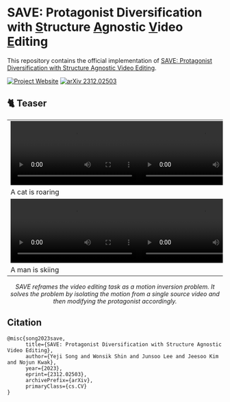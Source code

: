 # SAVE: Protagonist Diversification with <U>S</U>tructure <U>A</U>gnostic <U>V</U>ideo <U>E</U>diting

This repository contains the official implementation of 
[<U>SAVE: Protagonist Diversification with Structure Agnostic Video Editing</U>](https://arxiv.org/abs/2312.02503).

[![Project Website](https://img.shields.io/badge/Project-Website-orange)](https://ldynx.github.io/SAVE/)
[![arXiv 2312.02503](https://img.shields.io/badge/arXiv-2312.02503-red)](https://arxiv.org/abs/2312.02503)


## 🐈 Teaser
<table align="center">
    <tr><td><video src="assets/cat_flower/cat.gif"></video><video src="assets/cat_flower/Ours_dog.gif"></video><video src="assets/cat_flower/Ours_tiger.gif"></video></td></tr>
    <tr><td>A cat is roaring </td></tr>
    <tr><td><video src="assets/man-skiing/man-skiing.gif"></video><video src="assets/man-skiing/Ours_bear.gif"></video><video src="assets/man-skiing/Ours_Mickey-Mouse.gif"></video></td></tr>
    <tr><td>A man is skiing </td></tr>
</table>

<p align="center">
<em>SAVE reframes the video editing task as a motion inversion problem.
It solves the problem by isolating the motion from a single source video and then modifying the protagonist accordingly.</em>
</p>

## Citation

```
@misc{song2023save,
      title={SAVE: Protagonist Diversification with Structure Agnostic Video Editing}, 
      author={Yeji Song and Wonsik Shin and Junsoo Lee and Jeesoo Kim and Nojun Kwak},
      year={2023},
      eprint={2312.02503},
      archivePrefix={arXiv},
      primaryClass={cs.CV}
}
```
